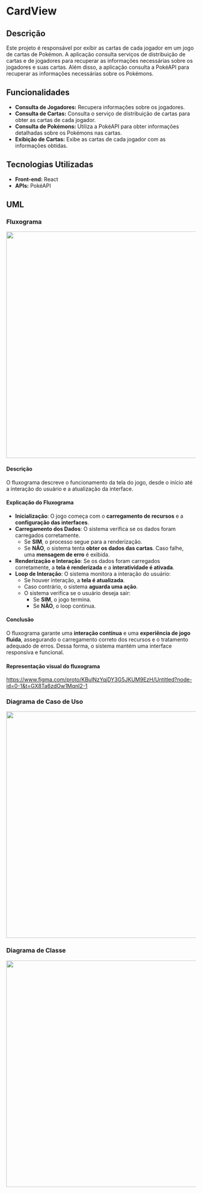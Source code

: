 # CardView

## Descrição

Este projeto é responsável por exibir as cartas de cada jogador em um jogo de cartas de Pokémon. A aplicação consulta serviços de distribuição de cartas e de jogadores para recuperar as informações necessárias sobre os jogadores e suas cartas. Além disso, a aplicação consulta a PokéAPI para recuperar as informações necessárias sobre os Pokémons.

## Funcionalidades

- **Consulta de Jogadores:** Recupera informações sobre os jogadores.
- **Consulta de Cartas:** Consulta o serviço de distribuição de cartas para obter as cartas de cada jogador.
- **Consulta de Pokémons:** Utiliza a PokéAPI para obter informações detalhadas sobre os Pokémons nas cartas.
- **Exibição de Cartas:** Exibe as cartas de cada jogador com as informações obtidas.

## Tecnologias Utilizadas
- **Front-end:** React
- **APIs:** PokéAPI

## UML
### Fluxograma
<img src="https://github.com/user-attachments/assets/d3666ccb-460c-46e1-a619-71e2740a1b9a" width="600">

#### Descrição  
O fluxograma descreve o funcionamento da tela do jogo, desde o início até a interação do usuário e a atualização da interface.

#### Explicação do Fluxograma  

- **Inicialização**: O jogo começa com o **carregamento de recursos** e a **configuração das interfaces**.  
- **Carregamento dos Dados**: O sistema verifica se os dados foram carregados corretamente.  
  - Se **SIM**, o processo segue para a renderização.  
  - Se **NÃO**, o sistema tenta **obter os dados das cartas**. Caso falhe, uma **mensagem de erro** é exibida.  
- **Renderização e Interação**: Se os dados foram carregados corretamente, a **tela é renderizada** e a **interatividade é ativada**.  
- **Loop de Interação**: O sistema monitora a interação do usuário:  
  - Se houver interação, a **tela é atualizada**.  
  - Caso contrário, o sistema **aguarda uma ação**.  
  - O sistema verifica se o usuário deseja sair:  
    - Se **SIM**, o jogo termina.  
    - Se **NÃO**, o loop continua.  

#### Conclusão  
O fluxograma garante uma **interação contínua** e uma **experiência de jogo fluida**, assegurando o carregamento correto dos recursos e o tratamento adequado de erros. Dessa forma, o sistema mantém uma interface responsiva e funcional.

#### Representação visual do fluxograma
https://www.figma.com/proto/KBulNzYqjDY3G5JKUM9EzH/Untitled?node-id=0-1&t=GX8Ta6zdOw1MqnI2-1

### Diagrama de Caso de Uso  
<img src="https://github.com/user-attachments/assets/770a2ee4-7a47-4fdd-ab09-4d591ba9e4e0" width="600">

### Diagrama de Classe  
<img src="https://github.com/user-attachments/assets/afa9c35e-a16f-4d26-a8c2-9082fcb8c101" width="600"> 
